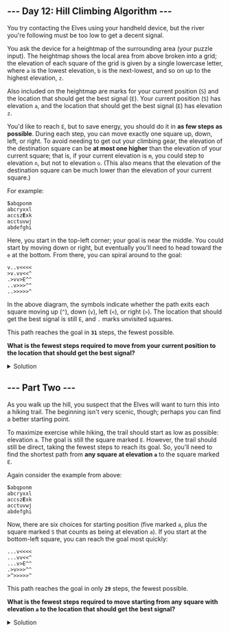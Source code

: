 ## --- Day 12: Hill Climbing Algorithm ---

You try contacting the Elves using your handheld device, but the river you're following must be too low to get a decent signal.


You ask the device for a heightmap of the surrounding area (your puzzle input). The heightmap shows the local area from above broken into a grid; the elevation of each square of the grid is given by a single lowercase letter, where `a` is the lowest elevation, `b` is the next-lowest, and so on up to the highest elevation, `z`.


Also included on the heightmap are marks for your current position (`S`) and the location that should get the best signal (`E`). Your current position (`S`) has elevation `a`, and the location that should get the best signal (`E`) has elevation `z`.


You'd like to reach `E`, but to save energy, you should do it in **as few steps as possible**. During each step, you can move exactly one square up, down, left, or right. To avoid needing to get out your climbing gear, the elevation of the destination square can be **at most one higher** than the elevation of your current square; that is, if your current elevation is `m`, you could step to elevation `n`, but not to elevation `o`. (This also means that the elevation of the destination square can be much lower than the elevation of your current square.)


For example:

<pre><code><b>S</b>abqponm
abcryxxl
accsz<b>E</b>xk
acctuvwj
abdefghi
</code></pre>

Here, you start in the top-left corner; your goal is near the middle. You could start by moving down or right, but eventually you'll need to head toward the `e` at the bottom. From there, you can spiral around to the goal:



```
v..v<<<<
>v.vv<<^
.>vv>E^^
..v>>>^^
..>>>>>^
```

In the above diagram, the symbols indicate whether the path exits each square moving up (`^`), down (`v`), left (`<`), or right (`>`). The location that should get the best signal is still `E`, and `.` marks unvisited squares.


This path reaches the goal in **`31`** steps, the fewest possible.


**What is the fewest steps required to move from your current position to the location that should get the best signal?**

<details>
    <summary>Solution</summary>

This problem uses a standard implementation of Dijkstra Algorithm. 

The answer is: `472`.

</details>


## --- Part Two ---

As you walk up the hill, you suspect that the Elves will want to turn this into a hiking trail. The beginning isn't very scenic, though; perhaps you can find a better starting point.


To maximize exercise while hiking, the trail should start as low as possible: elevation `a`. The goal is still the square marked `E`. However, the trail should still be direct, taking the fewest steps to reach its goal. So, you'll need to find the shortest path from **any square at elevation `a`** to the square marked `E`.


Again consider the example from above:

<pre><code><b>S</b>abqponm
abcryxxl
accsz<b>E</b>xk
acctuvwj
abdefghi
</code></pre>

Now, there are six choices for starting position (five marked `a`, plus the square marked `S` that counts as being at elevation `a`). If you start at the bottom-left square, you can reach the goal most quickly:



```
...v<<<<
...vv<<^
...v>E^^
.>v>>>^^
>^>>>>>^
```

This path reaches the goal in only **`29`** steps, the fewest possible.


**What is the fewest steps required to move starting from any square with elevation `a` to the location that should get the best signal?**

<details>
    <summary>Solution</summary>

The solution is to invert the graph, and use Dijkstra from the end to each source. To invert the graph I subtract 25 minus each value.

```python
def inverse_graph(graph: np.ndarray) -> np.ndarray:
    aux = np.full(np.shape(graph), 25)
    return aux - graph
```

Once I have the cost of each node, I search for the minimum value in these costs. There are negative values, which must be removed before searching for the minimum value.

```python
graph, src_list, dst = parse_graph(input_lines)
inv_graph = inverse_graph(graph)
dist, _ = dijkstra(inv_graph, dst)
costs = list(map(lambda x: dist[x[0]][x[1]], src_list))
valid_costs = list(filter(lambda x: x > 0, costs))
print(f'{min(valid_costs)=}')
```

The answer is: `465`.

</details>
